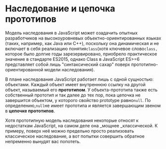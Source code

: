 # Наследование и цепочка прототипов

Модель наследования в JavaScript может озадачить опытных разработчиков на высокоуровневых объектно-ориентированных языках \(таких, например, как Java или C++\), поскольку она динамическая и не включает в себя реализацию понятия`class`\(хотя ключевое слово`class,` которое было долгие годы зарезервировано, приобрело практическое значение в стандарте ES2015, однако Class в JavaScript ES&gt;=6 представляет собой лишь "синтаксический сахар" поверх прототипно-ориентированной модели наследования\).

В плане наследования JavaScript работает лишь с одной сущностью: объектами. Каждый объект имеет внутреннюю ссылку на другой объект, называемый его **прототипом**. У объекта-прототипа также есть собственный прототип и так далее до тех пор, пока цепочка не завершится объектом, у которого свойство prototype равно`null`.  По определению,`null`не имеет прототипа и является завершающим звеном в **цепочке прототипов**.

Хотя прототипную модель наследования некоторые относят к недостаткам JavaScript, на самом деле она _мощнее _классической. К примеру, поверх неё можно предельно просто реализовать классическое наследование, а вот попытки совершить обратное непременно вынудят вас попотеть.

